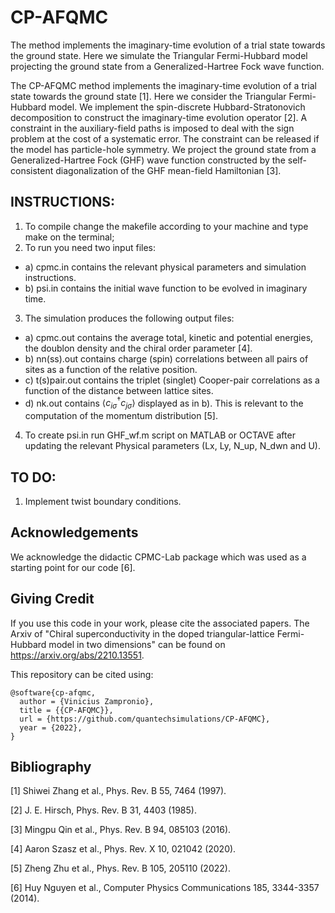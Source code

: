 # CP-AFQMC
The method implements the imaginary-time evolution of a trial state towards the ground state. Here we simulate the Triangular Fermi-Hubbard model projecting the ground state from a Generalized-Hartree Fock wave function.

The CP-AFQMC method implements the imaginary-time evolution of a trial state towards the ground state [1]. Here we consider the Triangular Fermi-Hubbard model. We implement the spin-discrete Hubbard-Stratonovich decomposition to construct the imaginary-time evolution operator [2]. A constraint in the auxiliary-field paths is imposed to deal with the sign problem at the cost of a systematic error. The constraint can be released if the model has particle-hole symmetry. We project the ground state from a Generalized-Hartree Fock (GHF) wave function constructed by the self-consistent diagonalization of the GHF mean-field Hamiltonian [3].

## INSTRUCTIONS:
1. To compile change the makefile according to your machine and type make on the terminal;
2. To run you need two input files:
 * a) cpmc.in contains the relevant physical parameters and simulation instructions.
 * b) psi.in contains the initial wave function to be evolved in imaginary time.
3. The simulation produces the following output files:
 * a) cpmc.out contains the average total, kinetic and potential energies, the doublon density
and the chiral order parameter [4].
 * b) nn(ss).out contains charge (spin) correlations between all pairs of sites as a function of
the relative position.
 * c) t(s)pair.out contains the triplet (singlet) Cooper-pair correlations as a function of the
distance between lattice sites.
 * d) nk.out contains $\langle c^\dagger_{i \sigma} c_{j \sigma} \rangle$ displayed as in b). This is relevant to the computation of the
momentum distribution [5].
4. To create psi.in run GHF_wf.m script on MATLAB or OCTAVE after updating the relevant
Physical parameters (Lx, Ly, N_up, N_dwn and U).

## TO DO:
1. Implement twist boundary conditions.

## Acknowledgements
We acknowledge the didactic CPMC-Lab package which was used as a starting point for our
code [6].

## Giving Credit
If you use this code in your work, please cite the associated papers.
The Arxiv of "Chiral superconductivity in the doped triangular-lattice Fermi-Hubbard model in two dimensions" can be found on https://arxiv.org/abs/2210.13551.

This repository can be cited using:
```
@software{cp-afqmc,
  author = {Vinicius Zampronio},
  title = {{CP-AFQMC}},
  url = {https://github.com/quantechsimulations/CP-AFQMC},
  year = {2022},
}
```

## Bibliography
[1] Shiwei Zhang et al., Phys. Rev. B 55, 7464 (1997).

[2] J. E. Hirsch, Phys. Rev. B 31, 4403 (1985).

[3] Mingpu Qin et al., Phys. Rev. B 94, 085103 (2016).

[4] Aaron Szasz et al., Phys. Rev. X 10, 021042 (2020).

[5] Zheng Zhu et al., Phys. Rev. B 105, 205110 (2022).

[6] Huy Nguyen et al., Computer Physics Communications 185, 3344-3357 (2014).
